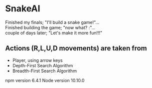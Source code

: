 # SnakeAI
Finished my finals; "I'll build a snake game!"... <br/>
Finished building the game; "now what? \:"... <br/>
couple of days later; "Let's make it more fun!!!"


## Actions (R,L,U,D movements) are taken from 
* Player, using arrow keys
* Depth-First Search Algorithm
* Breadth-First Search Algorithm

npm version 6.4.1
Node version 10.10.0
